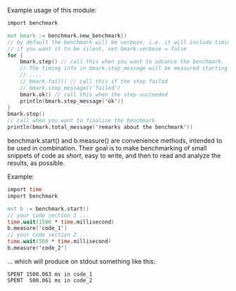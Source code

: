 Example usage of this module:
```v
import benchmark

mut bmark := benchmark.new_benchmark()
// by default the benchmark will be verbose, i.e. it will include timing information
// if you want it to be silent, set bmark.verbose = false
for {
	bmark.step() // call this when you want to advance the benchmark.
	// The timing info in bmark.step_message will be measured starting from the last call to bmark.step
	// ....
	// bmark.fail() // call this if the step failed
	// bmark.step_message(('failed')
	bmark.ok() // call this when the step succeeded
	println(bmark.step_message('ok'))
}
bmark.stop()
// call when you want to finalize the benchmark
println(bmark.total_message('remarks about the benchmark'))
```

benchmark.start() and b.measure() are convenience methods,
intended to be used in combination. Their goal is to make
benchmarking of small snippets of code as *short*, easy to
write, and then to read and analyze the results, as possible.

Example:
```v
import time
import benchmark

mut b := benchmark.start()
// your code section 1 ...
time.wait(1500 * time.millisecond)
b.measure('code_1')
// your code section 2 ...
time.wait(500 * time.millisecond)
b.measure('code_2')
```

... which will produce on stdout something like this:
```text
SPENT 1500.063 ms in code_1
SPENT  500.061 ms in code_2
```
